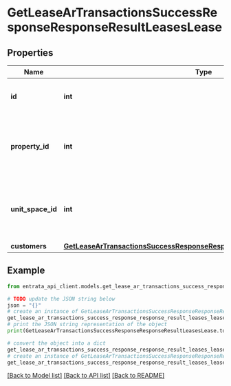 # GetLeaseArTransactionsSuccessResponseResponseResultLeasesLease


## Properties

Name | Type | Description | Notes
------------ | ------------- | ------------- | -------------
**id** | **int** | The unique identifier for the lease. | 
**property_id** | **int** | The identifier for the property associated with the lease. | [optional] 
**unit_space_id** | **int** | The identifier for the unit space associated with the lease. | [optional] 
**customers** | [**GetLeaseArTransactionsSuccessResponseResponseResultLeasesLeaseCustomers**](GetLeaseArTransactionsSuccessResponseResponseResultLeasesLeaseCustomers.md) |  | [optional] 

## Example

```python
from entrata_api_client.models.get_lease_ar_transactions_success_response_response_result_leases_lease import GetLeaseArTransactionsSuccessResponseResponseResultLeasesLease

# TODO update the JSON string below
json = "{}"
# create an instance of GetLeaseArTransactionsSuccessResponseResponseResultLeasesLease from a JSON string
get_lease_ar_transactions_success_response_response_result_leases_lease_instance = GetLeaseArTransactionsSuccessResponseResponseResultLeasesLease.from_json(json)
# print the JSON string representation of the object
print(GetLeaseArTransactionsSuccessResponseResponseResultLeasesLease.to_json())

# convert the object into a dict
get_lease_ar_transactions_success_response_response_result_leases_lease_dict = get_lease_ar_transactions_success_response_response_result_leases_lease_instance.to_dict()
# create an instance of GetLeaseArTransactionsSuccessResponseResponseResultLeasesLease from a dict
get_lease_ar_transactions_success_response_response_result_leases_lease_from_dict = GetLeaseArTransactionsSuccessResponseResponseResultLeasesLease.from_dict(get_lease_ar_transactions_success_response_response_result_leases_lease_dict)
```
[[Back to Model list]](../README.md#documentation-for-models) [[Back to API list]](../README.md#documentation-for-api-endpoints) [[Back to README]](../README.md)


